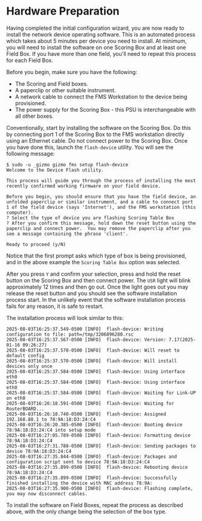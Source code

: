 # Hardware Preparation

Having completed the initial configuration wizard, you are now ready
to install the network device operating software.  This is an
automated process which takes about 5 minutes per device you need to
install.  At minimum, you will need to install the software on one
Scoring Box and at least one Field Box.  If you have more than one
field, you'll need to repeat this process for each Field Box.

Before you begin, make sure you have the following:

  * The Scoring and Field boxes.
  * A paperclip or other suitable instrument.
  * A network cable to connect the FMS Workstation to the device being
    provisioned.
  * The power supply for the Scoring Box - this PSU is interchangeable
    with all other boxes.

Conventionally, start by installing the software on the Scoring Box.
Do this by connecting port 1 of the Scoring Box to the FMS workstation
directly using an Ethernet cable.  Do not connect power to the Scoring
Box.  Once you have done this, launch the `flash-device` utility.  You
will see the following message:

```
$ sudo -u _gizmo gizmo fms setup flash-device
Welcome to the Device Flash utility.

This process will guide you through the process of installing the most
recently confirmed working firmware on your field device.

Before you begin, you should ensure that you have the field device, an
unfolded paperclip or similar instrument, and a cable to connect port
1 of the field device (says 'Internet'), and the FMS workstation (this
computer).
? Select the type of device you are flashing Scoring Table Box
? After you confirm this message, hold down the reset button using the
paperclip and connect power.  You may remove the paperclip after you
see a message containing the phrase 'client'.

Ready to proceed (y/N)
```

Notice that the first prompt asks which type of box is being
provisioned, and in the above example the `Scoring Table Box` option
was selected.

After you press `Y` and confirm your selection, press and hold the
reset button on the Scoring Box and then connect power.  The `USR`
light will blink approximately 12 times and then go out.  Once the
light goes out you may release the reset button and you should see the
software installation process start.  In the unlikely event that the
software installation process fails for any reason, it is safe to
restart.

The installation process will look similar to this:

```
2025-08-03T16:25:37.549-0500 [INFO]  flash-device: Writing configuration to file: path=/tmp/3206896280.rsc
2025-08-03T16:25:37.567-0500 [INFO]  flash-device: Version: 7.17(2025-01-16 09:26:27)
2025-08-03T16:25:37.570-0500 [INFO]  flash-device: Will reset to default config
2025-08-03T16:25:37.570-0500 [INFO]  flash-device: Will install devices only once
2025-08-03T16:25:37.584-0500 [INFO]  flash-device: Using interface eth0
2025-08-03T16:25:37.584-0500 [INFO]  flash-device: Using interface eth0
2025-08-03T16:25:37.584-0500 [INFO]  flash-device: Waiting for Link-UP on eth0
2025-08-03T16:26:18.591-0500 [INFO]  flash-device: Waiting for RouterBOARD...
2025-08-03T16:26:18.740-0500 [INFO]  flash-device: Assigned 192.168.88.1 to 78:9A:18:D3:24:C4
2025-08-03T16:26:20.385-0500 [INFO]  flash-device: Booting device 78:9A:18:D3:24:C4 into setup mode
2025-08-03T16:27:05.789-0500 [INFO]  flash-device: Formatting device 78:9A:18:D3:24:C4
2025-08-03T16:27:31.788-0500 [INFO]  flash-device: Sending packages to device 78:9A:18:D3:24:C4
2025-08-03T16:27:35.844-0500 [INFO]  flash-device: Packages and configuration script sent to device 78:9A:18:D3:24:C4
2025-08-03T16:27:35.899-0500 [INFO]  flash-device: Rebooting device 78:9A:18:D3:24:C4
2025-08-03T16:27:35.899-0500 [INFO]  flash-device: Successfully finished installing the device with MAC address 78:9A:
2025-08-03T16:27:35.900-0500 [INFO]  flash-device: Flashing complete, you may now disconnect cables.
```

To install the software on Field Boxes, repeat the process as
described above, with the only change being the selection of the box
type.
